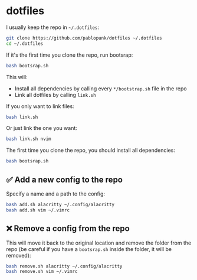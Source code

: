 # dotfiles

I usually keep the repo in `~/.dotfiles`:

```bash
git clone https://github.com/pablopunk/dotfiles ~/.dotfiles
cd ~/.dotfiles
```

If it's the first time you clone the repo, run bootsrap:

```bash
bash bootsrap.sh
```

This will:

* Install all dependencies by calling every `*/bootstrap.sh` file in the repo
* Link all dotfiles by calling `link.sh`

If you only want to link files:

```bash
bash link.sh
```

Or just link the one you want:

```bash
bash link.sh nvim
```

The first time you clone the repo, you should install all dependencies:

```bash
bash bootsrap.sh
```

## ✅ Add a new config to the repo

Specify a name and a path to the config:

```bash
bash add.sh alacritty ~/.config/alacritty
bash add.sh vim ~/.vimrc
```

## ❌ Remove a config from the repo

This will move it back to the original location and remove the folder from the repo (be careful if you have a `bootsrap.sh` inside the folder, it will be removed):

```bash
bash remove.sh alacritty ~/.config/alacritty
bash remove.sh vim ~/.vimrc
```
